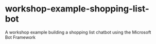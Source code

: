 # workshop-example-shopping-list-bot
A workshop example building a shopping list chatbot using the Microsoft Bot Framework
